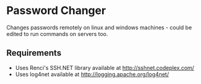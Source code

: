 # Password Changer

Changes passwords remotely on linux and windows machines - could be edited to run commands on servers too.

## Requirements
 - Uses Renci's SSH.NET library available at http://sshnet.codeplex.com/
 - Uses log4net available at http://logging.apache.org/log4net/